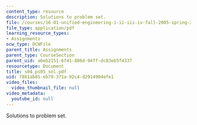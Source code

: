 ```yaml
---
content_type: resource
description: Solutions to problem set.
file: /courses/16-01-unified-engineering-i-ii-iii-iv-fall-2005-spring-2006/78b1ab85eb79371a92c4d2914904efe1_s04_ps05_sol.pdf
file_type: application/pdf
learning_resource_types:
- Assignments
ocw_type: OCWFile
parent_title: Assignments
parent_type: CourseSection
parent_uid: a6eb2151-6f41-806d-94ff-dc83eb5f4337
resourcetype: Document
title: s04_ps05_sol.pdf
uid: 78b1ab85-eb79-371a-92c4-d2914904efe1
video_files:
  video_thumbnail_file: null
video_metadata:
  youtube_id: null
---
```

Solutions to problem set.

